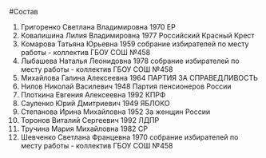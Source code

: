 #Состав
1. Григоренко Светлана Владимировна 1970 ЕР
2. Ковалишина Лилия Владимировна 1977 Российский Красный Крест
3. Комарова Татьяна Юрьевна 1959 собрание избирателей по месту работы - коллектив ГБОУ СОШ №458
4. Лыбашева Наталья Леонидовна 1978 собрание избирателей по месту работы - коллектив ГБОУ СОШ №458
5. Михайлова Галина Алексеевна 1964 ПАРТИЯ ЗА СПРАВЕДЛИВОСТЬ
6. Нилов Николай Василевич 1948 Партия пенсионеров России
7. Плоткина Евгения Алексеевна 1992 КПРФ
8. Сауленко Юрий Дмитриевич 1949 ЯБЛОКО
9. Степанова Ирина Михайловна 1952 За женщин России
10. Торонов Виталий Сергеевич 1992 ЛДПР
11. Тручина Мария Михайловна 1982 СР
12. Шевченко Светлана Францевна 1970 собрание избирателей по месту работы - коллектив ГБОУ СОШ №458
